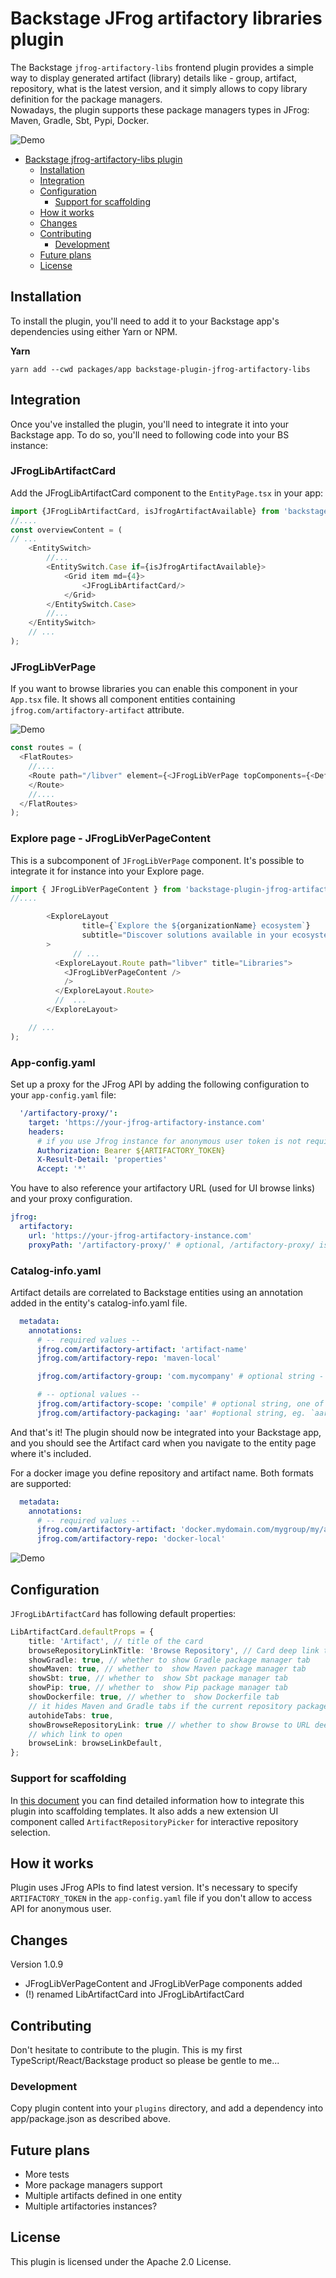 # Backstage JFrog artifactory libraries plugin

The Backstage `jfrog-artifactory-libs` frontend plugin provides a simple way to display generated artifact (library)
details like - group, artifact, repository, what is the latest version, and it simply allows to copy library definition
for the package managers.   
Nowadays, the plugin supports these package managers types in JFrog: Maven, Gradle, Sbt, Pypi, Docker.


![Demo](./doc/artifact.gif)

<!-- TOC -->

- [Backstage jfrog-artifactory-libs plugin](#backstage-xkcd-plugin)
  - [Installation](#installation)
  - [Integration](#integration)
  - [Configuration](#configuration)
    - [Support for scaffolding](#support-for-scaffolding) 
  - [How it works](#how-it-works)
  - [Changes](#changes)
  - [Contributing](#contributing)
    - [Development](#development)
  - [Future plans](#future-plans)
  - [License](#license)
  <!-- TOC -->

## Installation

To install the plugin, you'll need to add it to your Backstage app's dependencies using either Yarn or NPM.

**Yarn**

```shell
yarn add --cwd packages/app backstage-plugin-jfrog-artifactory-libs
```

## Integration

Once you've installed the plugin, you'll need to integrate it into your Backstage app. To do so, you'll need to following code into your BS instance:

### JFrogLibArtifactCard
Add the JFrogLibArtifactCard component to the `EntityPage.tsx` in your app:

```typescript jsx
import {JFrogLibArtifactCard, isJfrogArtifactAvailable} from 'backstage-plugin-jfrog-artifactory-libs';
//....
const overviewContent = (
// ...
    <EntitySwitch>
        //...
        <EntitySwitch.Case if={isJfrogArtifactAvailable}>
            <Grid item md={4}>
                <JFrogLibArtifactCard/>
            </Grid>
        </EntitySwitch.Case>
        //...
    </EntitySwitch>
    // ...
);
```
### JFrogLibVerPage
If you want to browse libraries you can enable this component in your `App.tsx` file. It shows all component entities containing `jfrog.com/artifactory-artifact` attribute.

![Demo](./doc/libs.gif)

```typescript jsx
const routes = (
  <FlatRoutes>
    //....
    <Route path="/libver" element={<JFrogLibVerPage topComponents={<DefineNewLibraryButton />} />}>
    </Route>
    //....
  </FlatRoutes>
);
```


### Explore page - JFrogLibVerPageContent
This is a subcomponent of `JFrogLibVerPage` component. It's possible to integrate it for instance into your Explore page.
```typescript jsx
import { JFrogLibVerPageContent } from 'backstage-plugin-jfrog-artifactory-libs';
//....

        <ExploreLayout
                title={`Explore the ${organizationName} ecosystem`}
                subtitle="Discover solutions available in your ecosystem"
        >
              // ...
          <ExploreLayout.Route path="libver" title="Libraries">
            <JFrogLibVerPageContent />
            />
          </ExploreLayout.Route>
          //  ...
        </ExploreLayout>

    // ...
);
```

### App-config.yaml
Set up a proxy for the JFrog API by adding the following configuration to your `app-config.yaml` file:

```yaml
  '/artifactory-proxy/':
    target: 'https://your-jfrog-artifactory-instance.com'
    headers:
      # if you use Jfrog instance for anonymous user token is not required, but it is also required for Docker package type
      Authorization: Bearer ${ARTIFACTORY_TOKEN}
      X-Result-Detail: 'properties'
      Accept: '*'
```

You have to also reference your artifactory URL (used for UI browse links) and your proxy configuration.

```yaml
jfrog:
  artifactory:
    url: 'https://your-jfrog-artifactory-instance.com'
    proxyPath: '/artifactory-proxy/' # optional, /artifactory-proxy/ is default value 
```

### Catalog-info.yaml

Artifact details are correlated to Backstage entities using an annotation added in the entity's catalog-info.yaml file.

```yaml
  metadata:
    annotations:
      # -- required values --
      jfrog.com/artifactory-artifact: 'artifact-name'
      jfrog.com/artifactory-repo: 'maven-local'

      jfrog.com/artifactory-group: 'com.mycompany' # optional string - can be blank for pypi, necessary for Maven repos

      # -- optional values --
      jfrog.com/artifactory-scope: 'compile' # optional string, one of these [compile, test,provided,runtime,classpath,optional]
      jfrog.com/artifactory-packaging: 'aar' #optional string, eg. `aar` 

```

And that's it! The plugin should now be integrated into your Backstage app, and you should see the Artifact card when
you navigate to the entity page where it's included.

For a docker image you define repository and artifact name. Both formats are supported:
```yaml
  metadata:
    annotations:
      # -- required values --
      jfrog.com/artifactory-artifact: 'docker.mydomain.com/mygroup/my/artifact-name' # or simply 'mygroup/my/artifact-name' 
      jfrog.com/artifactory-repo: 'docker-local'
```

![Demo](./doc/dockerfile.gif)

## Configuration

`JFrogLibArtifactCard` has following default properties:

```typescript typescript jsx
LibArtifactCard.defaultProps = {
    title: 'Artifact', // title of the card
    browseRepositoryLinkTitle: 'Browse Repository', // Card deep link title
    showGradle: true, // whether to show Gradle package manager tab
    showMaven: true, // whether to  show Maven package manager tab
    showSbt: true, // whether to  show Sbt package manager tab
    showPip: true, // whether to  show Pip package manager tab
    showDockerfile: true, // whether to  show Dockerfile tab
    // it hides Maven and Gradle tabs if the current repository package type is `PyPi`
    autohideTabs: true,
    showBrowseRepositoryLink: true // whether to show Browse to URL deep link under bottom of the Card
    // which link to open
    browseLink: browseLinkDefault,
};

```
### Support for scaffolding
In [this document](./doc/SCAFFOLDING.md) you can find detailed information how to integrate this plugin into scaffolding templates.
It also adds a new extension UI component called `ArtifactRepositoryPicker` for interactive repository selection. 

## How it works

Plugin uses JFrog APIs to find latest version. It's necessary to specify `ARTIFACTORY_TOKEN` in the `app-config.yaml`
file if you don't allow to access API for anonymous user.

## Changes 
Version 1.0.9 
 - JFrogLibVerPageContent and JFrogLibVerPage components added
 - (!) renamed LibArtifactCard into JFrogLibArtifactCard

## Contributing

Don't hesitate to contribute to the plugin. This is my first TypeScript/React/Backstage product so please be gentle to
me...

### Development

Copy plugin content into your `plugins` directory, and add a dependency into app/package.json as described above.

## Future plans

- More tests
- More package managers support
- Multiple artifacts defined in one entity
- Multiple artifactories instances?

## License

This plugin is licensed under the Apache 2.0 License.

